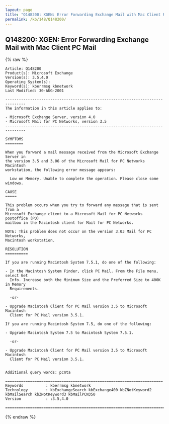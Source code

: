 ```yaml
---
layout: page
title: "Q148200: XGEN: Error Forwarding Exchange Mail with Mac Client PC Mail"
permalink: /kb/148/Q148200/
---
```


## Q148200: XGEN: Error Forwarding Exchange Mail with Mac Client PC Mail

{% raw %}

	Article: Q148200
	Product(s): Microsoft Exchange
	Version(s): 3.5,4.0
	Operating System(s): 
	Keyword(s): kberrmsg kbnetwork
	Last Modified: 30-AUG-2001
	
	-------------------------------------------------------------------------------
	The information in this article applies to:
	
	- Microsoft Exchange Server, version 4.0 
	- Microsoft Mail for PC Networks, version 3.5 
	-------------------------------------------------------------------------------
	
	SYMPTOMS
	========
	
	When you forward a mail message received from the Microsoft Exchange Server in
	the version 3.5 and 3.06 of the Microsoft Mail for PC Networks Macintosh
	workstation, the following error message appears:
	
	  Low on Memory. Unable to complete the operation. Please close some windows.
	
	CAUSE
	=====
	
	This problem occurs when you try to forward any message that is sent from a
	Microsoft Exchange client to a Microsoft Mail for PC Networks postoffice (PO)
	mailbox in the Macintosh client for Mail for PC Networks.
	
	NOTE: This problem does not occur on the version 3.03 Mail for PC Networks,
	Macintosh workstation.
	
	RESOLUTION
	==========
	
	If you are running Macintosh System 7.5.1, do one of the following:
	
	- In the Macintosh System Finder, click PC Mail. From the File menu, select Get
	  Info. Increase both the Minimum Size and the Preferred Size to 400K in Memory
	  Requirements.
	
	  -or-
	
	- Upgrade Macintosh Client for PC Mail version 3.5 to Microsoft Macintosh
	  Client for PC Mail version 3.5.1.
	
	If you are running Macintosh System 7.5, do one of the following:
	
	- Upgrade Macintosh System 7.5 to Macintosh System 7.5.1.
	
	  -or-
	
	- Upgrade Macintosh Client for PC Mail version 3.5 to Microsoft Macintosh
	  Client for PC Mail version 3.5.1.
	
	
	Additional query words: pcmta
	
	======================================================================
	Keywords          : kberrmsg kbnetwork 
	Technology        : kbExchangeSearch kbExchange400 kbZNotKeyword2 kbMailSearch kbZNotKeyword3 kbMailPCN350
	Version           : :3.5,4.0
	
	=============================================================================
	

{% endraw %}
